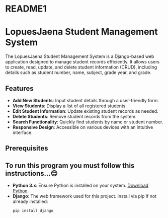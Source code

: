 # README1
# LopuesJaena Student Management System

The LopuesJaena Student Management System is a Django-based web application designed to manage student records efficiently. It allows users to create, read, update, and delete student information (CRUD), including details such as student number, name, subject, grade year, and grade.

## Features

- **Add New Students**: Input student details through a user-friendly form.
- **View Students**: Display a list of all registered students.
- **Edit Student Information**: Update existing student records as needed.
- **Delete Students**: Remove student records from the system.
- **Search Functionality**: Quickly find students by name or student number.
- **Responsive Design**: Accessible on various devices with an intuitive interface.

## Prerequisites
## To run this program you must follow this instructions...😊
- **Python 3.x**: Ensure Python is installed on your system. [Download Python](https://www.python.org/downloads/)
- **Django**: The web framework used for this project. Install via pip if not already installed:
  ```bash
  pip install django
